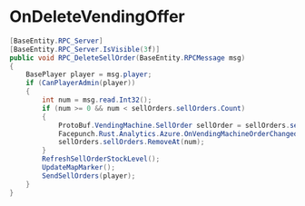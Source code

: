 <Badge type="danger" text="Carbon Compatible"/><Badge type="warning" text="Oxide Compatible"/>
# OnDeleteVendingOffer
```csharp
[BaseEntity.RPC_Server]
[BaseEntity.RPC_Server.IsVisible(3f)]
public void RPC_DeleteSellOrder(BaseEntity.RPCMessage msg)
{
	BasePlayer player = msg.player;
	if (CanPlayerAdmin(player))
	{
		int num = msg.read.Int32();
		if (num >= 0 && num < sellOrders.sellOrders.Count)
		{
			ProtoBuf.VendingMachine.SellOrder sellOrder = sellOrders.sellOrders[num];
			Facepunch.Rust.Analytics.Azure.OnVendingMachineOrderChanged(msg.player, this, sellOrder.itemToSellID, sellOrder.itemToSellAmount, sellOrder.itemToSellIsBP, sellOrder.currencyID, sellOrder.currencyAmountPerItem, sellOrder.currencyIsBP, added: false);
			sellOrders.sellOrders.RemoveAt(num);
		}
		RefreshSellOrderStockLevel();
		UpdateMapMarker();
		SendSellOrders(player);
	}
}

```
